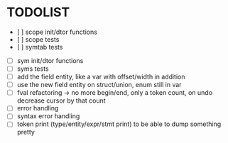 # TODOLIST
- [ ] scope init/dtor functions
- [ ] scope tests
- [ ] symtab tests
- [ ] sym init/dtor functions
- [ ] syms tests
- [ ] add the field entity, like a var with offset/width in addition
- [ ] use the new field entity on struct/union, enum still in var
- [ ] fval refactoring -> no more begin/end, only a token count, on undo decrease cursor by that count
- [ ] error handling
- [ ] syntax error handling
- [ ] token print (type/entity/expr/stmt print) to be able to dump something pretty
